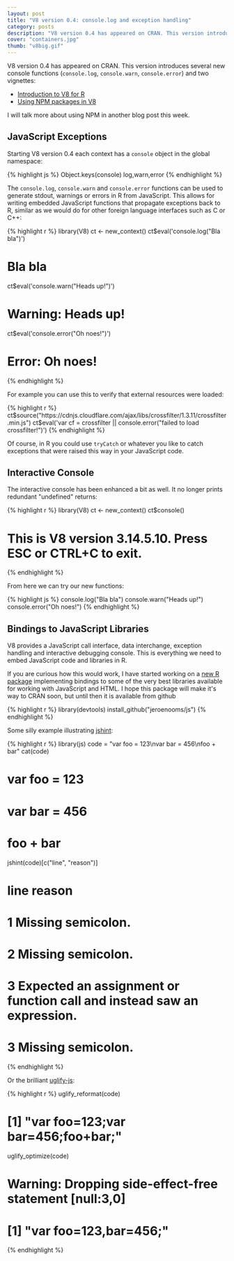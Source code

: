 ```yaml
---
layout: post
title: "V8 version 0.4: console.log and exception handling"
category: posts
description: "V8 version 0.4 has appeared on CRAN. This version introduces several new console functions (console.log, console.warn, console.error) and two vignettes."
cover: "containers.jpg"
thumb: "v8big.gif"
---
```


V8 version 0.4 has appeared on CRAN. This version introduces several new console functions (`console.log`, `console.warn`, `console.error`) and two vignettes:

- [Introduction to V8 for R](http://cran.r-project.org/web/packages/V8/vignettes/v8_intro.html)
- [Using NPM packages in V8](http://cran.r-project.org/web/packages/V8/vignettes/npm.html)

I will talk more about using NPM in another blog post this week.

## JavaScript Exceptions

Starting V8 version 0.4 each context has a `console` object in the global namespace:

{% highlight js %}
Object.keys(console)
log,warn,error
{% endhighlight %}

The `console.log`, `console.warn` and `console.error` functions can be used to generate stdout, warnings or errors in R from JavaScript. This allows for writing embedded JavaScript functions that propagate exceptions back to R, similar as we would do for other foreign language interfaces such as C or C++:

{% highlight r %}
library(V8)
ct <- new_context()
ct$eval('console.log("Bla bla")')
# Bla bla
ct$eval('console.warn("Heads up!")')
# Warning: Heads up!
ct$eval('console.error("Oh noes!")')
# Error: Oh noes!
{% endhighlight %}

For example you can use this to verify that external resources were loaded:

{% highlight r %}
ct$source("https://cdnjs.cloudflare.com/ajax/libs/crossfilter/1.3.11/crossfilter.min.js")
ct$eval('var cf = crossfilter || console.error("failed to load crossfilter!")')
{% endhighlight %}

Of course, in R you could use `tryCatch` or whatever you like to catch exceptions that were raised this way in your JavaScript code.

## Interactive Console

The interactive console has been enhanced a bit as well. It no longer prints redundant "undefined" returns:

{% highlight r %}
library(V8)
ct <- new_context()
ct$console()
# This is V8 version 3.14.5.10. Press ESC or CTRL+C to exit.
{% endhighlight %}

From here we can try our new functions:

{% highlight js %}
console.log("Bla bla")
console.warn("Heads up!")
console.error("Oh noes!")
{% endhighlight %}

## Bindings to JavaScript Libraries

V8 provides a JavaScript call interface, data interchange, exception handling and interactive debugging console. This is everything we need to embed JavaScript code and libraries in R.

If you are curious how this would work, I have started working on a [new R package](https://github.com/jeroenooms/js) implementing bindings to some of the very best libraries available for working with JavaScript and HTML. I hope this package will make it's way to CRAN soon, but until then it is available from github

{% highlight r %}
library(devtools)
install_github("jeroenooms/js")
{% endhighlight %}

Some silly example illustrating [jshint](https://www.npmjs.com/package/jshint):

{% highlight r %}
library(js)
code = "var foo = 123\nvar bar = 456\nfoo + bar"
cat(code)
# var foo = 123
# var bar = 456
# foo + bar

jshint(code)[c("line", "reason")]
#  line                                                                 reason
#     1                                                     Missing semicolon.
#     2                                                     Missing semicolon.
#     3 Expected an assignment or function call and instead saw an expression.
#     3                                                     Missing semicolon.
{% endhighlight %}

Or the brilliant [uglify-js](https://www.npmjs.com/package/uglify-js):

{% highlight r %}
uglify_reformat(code)
# [1] "var foo=123;var bar=456;foo+bar;"
uglify_optimize(code)
# Warning: Dropping side-effect-free statement [null:3,0]
# [1] "var foo=123,bar=456;"
{% endhighlight %}
